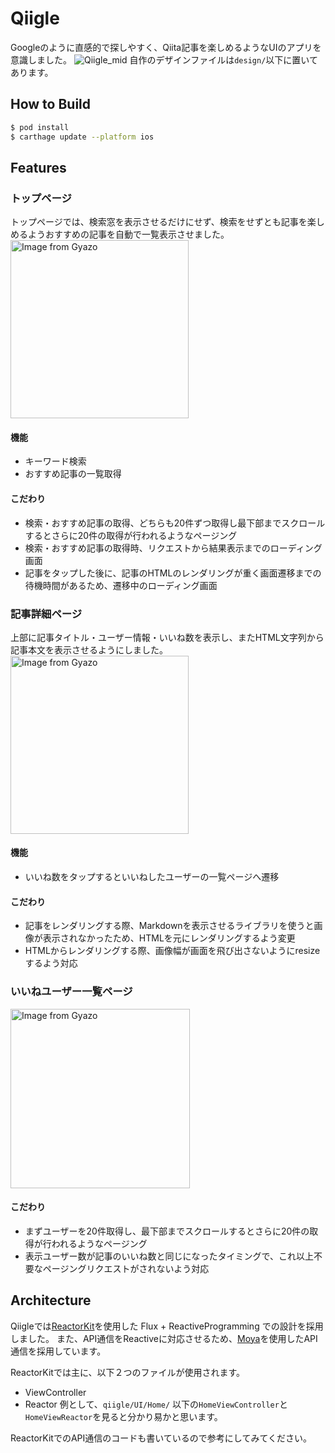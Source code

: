 # Qiigle
Googleのように直感的で探しやすく、Qiita記事を楽しめるようなUIのアプリを意識しました。
![Qiigle_mid](https://user-images.githubusercontent.com/26210799/61195966-71a82c80-a706-11e9-8251-fd8e2d5a22fa.gif)
自作のデザインファイルは`design/`以下に置いてあります。

## How to Build
```bash
$ pod install
$ carthage update --platform ios
```

## Features
###  トップページ
トップページでは、検索窓を表示させるだけにせず、検索をせずとも記事を楽しめるようおすすめの記事を自動で一覧表示させました。
<img src="https://i.gyazo.com/4835fc3517e723574507a2a450b1ccb6.png" alt="Image from Gyazo" width="285"/>

#### 機能
- キーワード検索
- おすすめ記事の一覧取得

#### こだわり
- 検索・おすすめ記事の取得、どちらも20件ずつ取得し最下部までスクロールするとさらに20件の取得が行われるようなページング
- 検索・おすすめ記事の取得時、リクエストから結果表示までのローディング画面
- 記事をタップした後に、記事のHTMLのレンダリングが重く画面遷移までの待機時間があるため、遷移中のローディング画面


### 記事詳細ページ
上部に記事タイトル・ユーザー情報・いいね数を表示し、またHTML文字列から記事本文を表示させるようにしました。
<img src="https://i.gyazo.com/8ad1809f0f2f83c7c131c6e33130570b.png" alt="Image from Gyazo" width="285"/>

#### 機能
- いいね数をタップするといいねしたユーザーの一覧ページへ遷移

#### こだわり
- 記事をレンダリングする際、Markdownを表示させるライブラリを使うと画像が表示されなかったため、HTMLを元にレンダリングするよう変更
- HTMLからレンダリングする際、画像幅が画面を飛び出さないようにresizeするよう対応


### いいねユーザー一覧ページ
<img src="https://i.gyazo.com/4f32acf8572150594d51fbad0c5fea6f.png" alt="Image from Gyazo" width="287"/>

#### こだわり
- まずユーザーを20件取得し、最下部までスクロールするとさらに20件の取得が行われるようなページング
- 表示ユーザー数が記事のいいね数と同じになったタイミングで、これ以上不要なページングリクエストがされないよう対応


## Architecture
Qiigleでは[ReactorKit](https://github.com/ReactorKit/ReactorKit)を使用した Flux + ReactiveProgramming での設計を採用しました。
また、API通信をReactiveに対応させるため、[Moya](https://github.com/Moya/Moya)を使用したAPI通信を採用しています。

ReactorKitでは主に、以下２つのファイルが使用されます。
- ViewController
- Reactor
例として、`qiigle/UI/Home/` 以下の`HomeViewController`と`HomeViewReactor`を見ると分かり易かと思います。

ReactorKitでのAPI通信のコードも書いているので参考にしてみてください。
